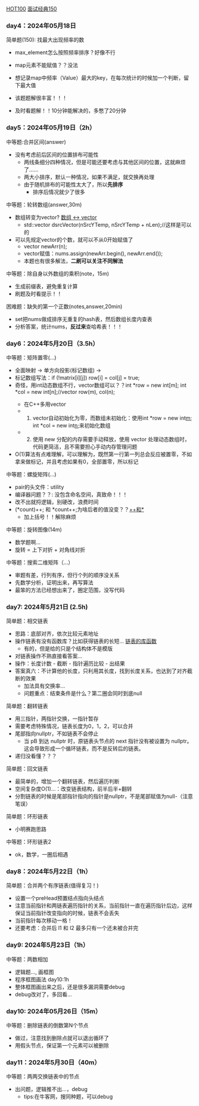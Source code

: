 [HOT100](https://leetcode.cn/studyplan/top-100-liked/)
[面试经典150](https://leetcode.cn/studyplan/top-interview-150/)
### day4：2024年05月18日

简单题(150): 找最大出现频率的数
- max_element怎么按照频率排序？好像不行

- map元素不能赋值？？没法

- 想记录map中频率（Value）最大的key，在每次统计的时候加一个判断，留下最大值

- 该题题解很丰富！！！

- 及时看题解！！10分钟能解决的，多憋了20分钟
### day5：2024年05月19日（2h）
中等题:合并区间(answer)
- 没有考虑前后区间的位置排布可能性
  - 两线条细分四种情况，但是可能还要考虑与其他区间的位置，这就麻烦了......
  - 两大小排序，默认一种情况，如果不满足，就交换再处理
  - 由于随机排布的可能性太大了，所以**先排序**
    - 排序后情况就少了很多

中等题：轮转数组(answer,30m)
- 数组转变为vector? [数组 <-> vector](https://blog.csdn.net/u012719076/article/details/137044042)
  - std::vector<double > dsrcVector(nSrcYTemp, nSrcYTemp + nLen);//这样是可以的
- 可以先规定vector的个数，就可以不从0开始赋值了
  - vector<int> newArr(n);
  - vector赋值：nums.assign(newArr.begin(), newArr.end());
  - 本题也有很多解法，**二刷可以关注不同解法**

中等题：除自身以外数组的乘积(note，15m)
- 生成前缀表，避免重复计算
- 刷题及时看提示！！

困难题：缺失的第一个正数(notes,answer,20min)
- set把nums做成排序无重复的hash表，然后数组长度内查表
- 分析答案，统计nums，**反过来**查哈希表！！！

### day6：2024年5月20日（3.5h）
中等题：矩阵置零(...)
  - 全面映射 -> 单方向投影(标记数组) ->
  - 标记数组写法：if (!matrix[i][j]) row[i] = col[j] = true;
  - 奇怪，用int动态数组不行，vector数组可以？？int *row = new int[m]; int *col = new int[n];//vector<int> row(m), col(n);
    - 在C++多用vector
    - 1. vector自动初始化为零，而数组未初始化：使用int *row = new int[m](); int *col = new int[n]();来初始化数组
    - 2. 使用 new 分配的内存需要手动释放，使用 vector 处理动态数组时，代码更简洁，且不需要担心手动内存管理问题
  - O(1)算法有点难理解，可以理解为，既然第一行第一列总会反应被置零，不如拿来做标记，并且考虑如果有0，全部置零，所以标记

中等题：螺旋矩阵(...)
  - pair的头文件：utility
  - 编译器问题？？: 没包含命名空间，真致命！！！
  - 改不出就捋逻辑，别硬改，浪费时间
  - (*count)++; 和 *count++;为啥后者的值没变？？[++和*](https://blog.csdn.net/weixin_67916525/article/details/132415262)
    - 加上括号！！解除麻烦

中等题：旋转图像(14m)
  - 数学题啊...
  - 旋转 = 上下对折 + 对角线对折

中等题：搜索二维矩阵（...）
  - 审题有差，行列有序，但行个列的顺序没关系
  - 先数学分析，证明出来，再写算法
  - 最笨的方法已经想出来了，圈定范围，没写代码

### day7: 2024年5月21日 (2.5h)
简单题：相交链表
  - 思路：底部对齐，依次比较元素地址
  - 操作链表有没有函数库？比如获得链表的长短... [链表的库函数](https://blog.csdn.net/qq_59931372/article/details/124548333)
    - 有的，但是给的只是个结构体不是模版
  - 对链表操作不熟直接看答案...
  - 操作：长度计数 - 截断 - 指针遍历比较 - 出结果
  - 答案真六：不计算他的长度，只利用其长度，找到长度关系，也达到了对齐截断的效果
    - 加法具有交换率...
    - 问题重点：结束条件是什么？第二圈会同时到底null

简单题：翻转链表
  - 用三指针，两指针交换，一指针暂存
  - 需要考虑特殊情况，链表长度为0，1，2，可以合并
  - 尾部指向nullptr，不如链表不会停止
    - 当 pB 到达 nullptr 时，原链表头节点的 next 指针没有被设置为 nullptr。这会导致形成一个循环链表，而不是反转后的链表。
  - 递归没看懂？？？

简单题：回文链表
  - 最简单的，增加一个翻转链表，然后遍历判断
  - 空间复杂度O(1)...：改变链表结构，前半后半+翻转
  - 分割链表的时候是尾部指针指向的指针是nullptr，不是尾部赋值为null-（注意笔误）

简单题：环形链表
  - 小明赛跑思路

中等题：环形链表2
  - ok，数学，一圈后相遇

### day8：2024年5月22日（1h）
简单题：合并两个有序链表(值得复习！)
  - 设置一个preHead预置结点指向头结点
  - 注意当前指针和两链表遍历指针的关系，当前指针一直在遍历指针后边，这样保证当前指针改变指向的时候，链表不会丢失
  - 当前指针每次移动一格！
  - 还要考虑：合并后 l1 和 l2 最多只有一个还未被合并完

### day9: 2024年5月23日（1h）
中等题：两数相加
  - 逻辑题..., 画框图
- 程序框图画法
day10:1h
- 整体框图画出来之后，还是很多漏洞需要debug
- debug改对了，多回看...

### day10: 2024年05月26日（15m）
中等题：删除链表的倒数第N个节点
- 做过，注意找到删除点就可以退出循环了
- 用假头节点，保证第一个元素可以被删除

### day11：2024年5月30日（40m）
中等题：两两交换链表中的节点
- 出问题，逻辑推不出...，debug
  - tips:在牛客网，搜同种题，可以debug
